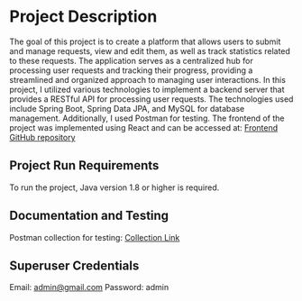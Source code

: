 # Project Description
The goal of this project is to create a platform that allows users to submit and manage requests, view and edit them, as well as track statistics related to these requests. 
The application serves as a centralized hub for processing user requests and tracking their progress, providing a streamlined and organized approach to managing user interactions.
In this project, I utilized various technologies to implement a backend server that provides a RESTful API for processing user requests. 
The technologies used include Spring Boot, Spring Data JPA, and MySQL for database management. Additionally, I used Postman for testing.
The frontend of the project was implemented using React and can be accessed at: [Frontend GitHub repository](https://github.com/Shyrshov-Olexandr/shyrshovfinalfront)

## Project Run Requirements
To run the project, Java version 1.8 or higher is required.

## Documentation and Testing
Postman collection for testing: [Collection Link](https://api.postman.com/collections/27850768-845c8a95-acd0-47e0-bb02-febd2a25e9dd?access_key=PMAT-01H6X9V52QQHREC96CMWPVZMC4)

## Superuser Credentials
Email: admin@gmail.com
Password: admin